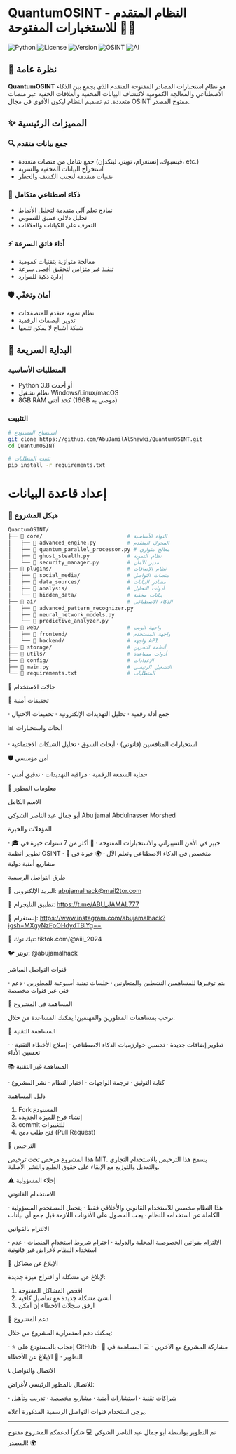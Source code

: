 # QuantumOSINT - النظام المتقدم للاستخبارات المفتوحة 🕵️‍♂️

![Python](https://img.shields.io/badge/python-3.8%2B-blue)
![License](https://img.shields.io/badge/license-MIT-green)
![Version](https://img.shields.io/badge/version-1.0.0-orange)
![OSINT](https://img.shields.io/badge/OSINT-Advanced-red)
![AI](https://img.shields.io/badge/AI-Powered-yellow)

## 📖 نظرة عامة

**QuantumOSINT** هو نظام استخبارات المصادر المفتوحة المتقدم الذي يجمع بين الذكاء الاصطناعي والمعالجة الكمومية لاكتشاف البيانات المخفية والعلاقات الخفية عبر منصات متعددة. تم تصميم النظام ليكون الأقوى في مجال OSINT مفتوح المصدر.

## ✨ المميزات الرئيسية

### 🔍 جمع بيانات متقدم
- جمع شامل من منصات متعددة (فيسبوك، إنستغرام، تويتر، لينكدإن، etc.)
- استخراج البيانات المخفية والسرية
- تقنيات متقدمة لتجنب الكشف والحظر

### 🧠 ذكاء اصطناعي متكامل
- نماذج تعلم آلي متقدمة لتحليل الأنماط
- تحليل دلالي عميق للنصوص
- التعرف على الكيانات والعلاقات

### ⚡ أداء فائق السرعة
- معالجة متوازية بتقنيات كمومية
- تنفيذ غير متزامن لتحقيق أقصى سرعة
- إدارة ذكية للموارد

### 🛡️ أمان وتخفّي
- نظام تمويه متقدم للمتصفحات
- تدوير البصمات الرقمية
- شبكة أشباح لا يمكن تتبعها

## 🚀 البداية السريعة

### المتطلبات الأساسية
- Python 3.8 أو أحدث
- نظام تشغيل Windows/Linux/macOS
- 8GB RAM كحد أدنى (16GB موصى به)

### التثبيت

```bash
# استنساخ المستودع
git clone https://github.com/AbuJamilAlShawki/QuantumOSINT.git
cd QuantumOSINT

# تثبيت المتطلبات
pip install -r requirements.txt
```
# إعداد قاعدة البيانات
### 📁 هيكل المشروع

```bash
QuantumOSINT/
├── 📁 core/                           # النواة الأساسية
│   ├── 🐍 advanced_engine.py          # المحرك المتقدم
│   ├── 🐍 quantum_parallel_processor.py # معالج متوازي
│   ├── 🐍 ghost_stealth.py            # نظام التمويه
│   └── 🐍 security_manager.py         # مدير الأمان
├── 📁 plugins/                        # نظام الإضافات
│   ├── 📁 social_media/               # منصات التواصل
│   ├── 📁 data_sources/               # مصادر البيانات
│   ├── 📁 analysis/                   # أدوات التحليل
│   └── 📁 hidden_data/                # بيانات مخفية
├── 📁 ai/                             # الذكاء الاصطناعي
│   ├── 🐍 advanced_pattern_recognizer.py
│   ├── 🐍 neural_network_models.py
│   └── 🐍 predictive_analyzer.py
├── 📁 web/                            # واجهة الويب
│   ├── 📁 frontend/                   # واجهة المستخدم
│   └── 📁 backend/                    # واجهة API
├── 📁 storage/                        # أنظمة التخزين
├── 📁 utils/                          # أدوات مساعدة
├── 📁 config/                         # الإعدادات
├── 🐍 main.py                         # التشغيل الرئيسي
└── 📄 requirements.txt                # المتطلبات
```
🎯 حالات الاستخدام

🔎 تحقيقات أمنية

· جمع أدلة رقمية
· تحليل التهديدات الإلكترونية
· تحقيقات الاحتيال

📊 أبحاث واستخبارات

· استخبارات المنافسين (قانوني)
· أبحاث السوق
· تحليل الشبكات الاجتماعية

🛡️ أمن مؤسسي

· حماية السمعة الرقمية
· مراقبة التهديدات
· تدقيق أمني

👤 معلومات المطور

الاسم الكامل

أبو جمال عبد الناصر الشوكي
Abu jamal Abdulnasser Morshed

المؤهلات والخبرة

· 🎓 خبير في الأمن السيبراني والاستخبارات المفتوحة
· 💼 أكثر من 7 سنوات خبرة في تطوير أنظمة OSINT
· 🔬 متخصص في الذكاء الاصطناعي وتعلم الآل
· 🌍 خبرة في مشاريع أمنية دولية

طرق التواصل الرسمية

📧 البريد الإلكتروني: abujamalhack@mail2tor.com

📱 تطبيق التليجرام: https://t.me/ABU_JAMAL777

📸 إنستغرام: https://www.instagram.com/abujamalhack?igsh=MXgyNzFpOHdydTBlYg==

🎵 تيك توك: tiktok.com/@aiii_2024

🐦 تويتر: @abujamalhack

قنوات التواصل المباشر

· يتم توفيرها للمساهمين النشطين والمتعاونين
· جلسات تقنية أسبوعية للمطورين
· دعم فني عبر قنوات مخصصة

🤝 المساهمة في المشروع

نرحب بمساهمات المطورين والمهتمين! يمكنك المساعدة من خلال:

🔧 المساهمة التقنية

· تطوير إضافات جديدة
· تحسين خوارزميات الذكاء الاصطناعي
· إصلاح الأخطاء التقنية
· تحسين الأداء

📚 المساهمة غير التقنية

· كتابة التوثيق
· ترجمة الواجهات
· اختبار النظام
· نشر المشروع

دليل المساهمة

1. Fork المستودع
2. إنشاء فرع للميزة الجديدة
3. commit للتغييرات
4. فتح طلب دمج (Pull Request)

📄 الترخيص

هذا المشروع مرخص تحت ترخيص MIT. يسمح هذا الترخيص بالاستخدام التجاري والتعديل والتوزيع مع الإبقاء على حقوق الطبع والنشر الأصلية.

⚠️ إخلاء المسؤولية

الاستخدام القانوني

· هذا النظام مخصص للاستخدام القانوني والأخلاقي فقط
· يتحمل المستخدم المسؤولية الكاملة عن استخدامه للنظام
· يجب الحصول على الأذونات اللازمة قبل جمع أي بيانات

الالتزام بالقوانين

· الالتزام بقوانين الخصوصية المحلية والدولية
· احترام شروط استخدام المنصات
· عدم استخدام النظام لأغراض غير قانونية

🐛 الإبلاغ عن مشاكل

لإبلاغ عن مشكلة أو اقتراح ميزة جديدة:

1. افحص المشاكل المفتوحة
2. أنشئ مشكلة جديدة مع تفاصيل كافية
3. ارفق سجلات الأخطاء إن أمكن

🌟 دعم المشروع

يمكنك دعم استمرارية المشروع من خلال:

· ⭐ إعجاب بالمستودع على GitHub
· 🔄 مشاركة المشروع مع الآخرين
· 💻 المساهمة في التطوير
· 🐛 الإبلاغ عن الأخطاء

📞 الاتصال والتواصل

للاتصال بالمطور الرئيسي لأغراض:

· شراكات تقنية
· استشارات أمنية
· مشاريع مخصصة
· تدريب وتأهيل

يرجى استخدام قنوات التواصل الرسمية المذكورة أعلاه.

---

تم التطوير بواسطة أبو جمال عبد الناصر الشوكي 💻
شكراً لدعمكم المشروع مفتوح المصدر! 🌍

```
